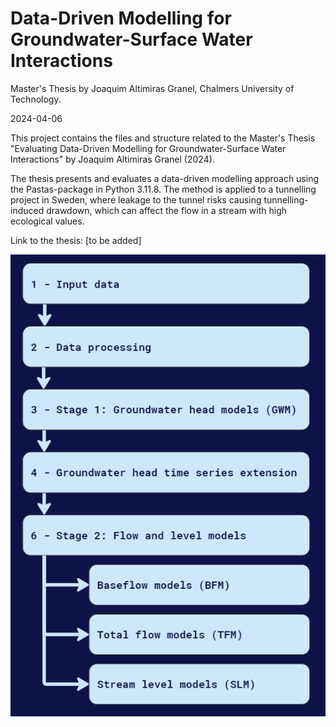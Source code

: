 # Data-Driven Modelling for Groundwater-Surface Water Interactions
Master's Thesis by Joaquim Altimiras Granel, Chalmers University of Technology.

2024-04-06

This project contains the files and structure related to the Master's Thesis "Evaluating Data-Driven Modelling for Groundwater-Surface Water Interactions" by Joaquim Altimiras Granel (2024).

The thesis presents and evaluates a data-driven modelling approach using the Pastas-package in Python 3.11.8. The method is applied to a tunnelling project in Sweden, where leakage to the tunnel risks causing tunnelling-induced drawdown, which can affect the flow in a stream with high ecological values.

Link to the thesis: [to be added]

![File structure of the project:](readme_flowchart_structure.png)